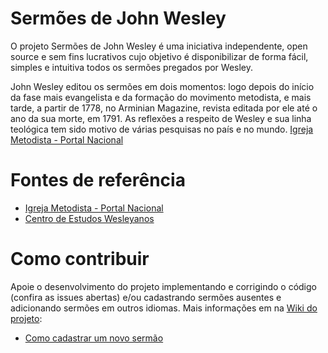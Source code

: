 # Sermões de John Wesley
O projeto Sermões de John Wesley é uma iniciativa independente, open source e sem fins lucrativos cujo objetivo é disponibilizar de forma fácil, simples e intuitiva todos os sermões pregados por Wesley.

John Wesley editou os sermões em dois momentos: logo depois do início da fase mais evangelista e da formação do movimento metodista, e mais tarde, a partir de 1778, no Arminian Magazine, revista editada por ele até o ano da sua morte, em 1791. As reflexões a respeito de Wesley e sua linha teológica tem sido motivo de várias pesquisas no país e no mundo. [Igreja Metodista - Portal Nacional](https://www.metodista.org.br/sermoes-de-john-wesley-disponiveis-para-download)

# Fontes de referência

- [Igreja Metodista - Portal Nacional](https://www.metodista.org.br/sermoes-de-john-wesley-disponiveis-para-download)
- [Centro de Estudos Wesleyanos](http://portal.metodista.br/cew/)

# Como contribuir
Apoie o desenvolvimento do projeto implementando e corrigindo o código (confira as issues abertas) e/ou cadastrando sermões ausentes e adicionando sermões em outros idiomas. Mais informações em na [Wiki do projeto](https://github.com/Bereia-io/SermoesJohnWesley/wiki):

- [Como cadastrar um novo sermão](https://github.com/Bereia-io/SermoesJohnWesley/wiki/Cadastrar-novos-Serm%C3%B5es)